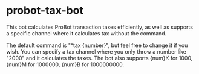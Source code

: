 # probot-tax-bot
This bot calculates ProBot transaction taxes efficiently, as well as supports a specific channel where it calculates tax without the command.

The default command is "^tax {number}", but feel free to change it if you wish.
You can specify a tax channel where you only throw a number like "2000" and it calculates the taxes.
The bot also supports {num}K for 1000, {num}M for 1000000, {num}B for 1000000000.
